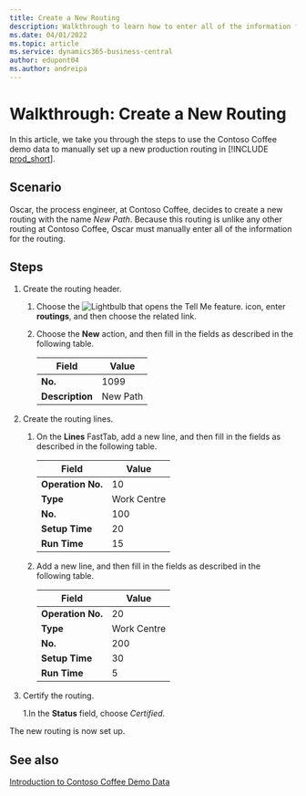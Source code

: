 ```yaml
---
title: Create a New Routing
description: Walkthrough to learn how to enter all of the information for a new routing manually in Business Central.
ms.date: 04/01/2022
ms.topic: article
ms.service: dynamics365-business-central
author: edupont04
ms.author: andreipa
---
```

# Walkthrough: Create a New Routing

In this article, we take you through the steps to use the Contoso Coffee demo data to manually set up a new production routing in [!INCLUDE [prod_short](../../includes/prod_short.md)].  

## Scenario

Oscar, the process engineer, at Contoso Coffee, decides to create a new routing with the name *New Path*. Because this routing is unlike any other routing at Contoso Coffee, Oscar must manually enter all of the information for the routing.  

## Steps

1. Create the routing header.  

    1. Choose the ![Lightbulb that opens the Tell Me feature.](../../media/ui-search/search_small.png "Tell me what you want to do") icon, enter **routings**, and then choose the related link.  

    2. Choose the **New** action, and then fill in the fields as described in the following table.  

        |Field  |Value  |
        |---------|---------|
        |**No.** |1099|
        |**Description** |New Path|
2. Create the routing lines.

    1. On the **Lines** FastTab, add a new line, and then fill in the fields as described in the following table.  

        |Field  |Value  |
        |---------|---------|
        |**Operation No.** |10|
        |**Type** |Work Centre|
        |**No.** |100|
        |**Setup Time** |20|
        |**Run Time** |15|

    2. Add a new line, and then fill in the fields as described in the following table.  

        |Field  |Value  |
        |---------|---------|
        |**Operation No.** |20|
        |**Type** |Work Centre|
        |**No.** |200|
        |**Setup Time** |30|
        |**Run Time** |5|
3. Certify the routing.

    1.In the **Status** field, choose *Certified*.  

The new routing is now set up.  

## See also 

[Introduction to Contoso Coffee Demo Data](../contoso-coffee-intro.md)  
